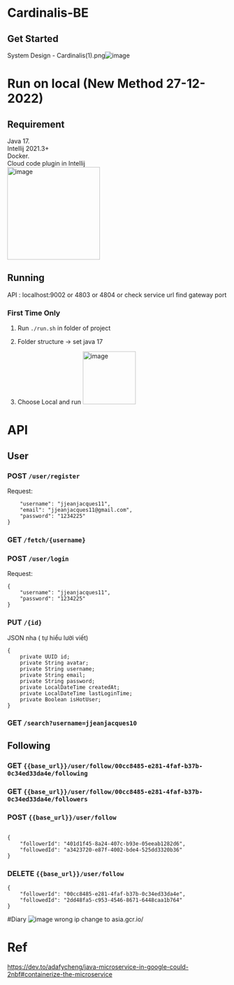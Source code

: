 # Cardinalis-BE
## Get Started

System Design - Cardinalis(1).png![image](https://user-images.githubusercontent.com/67695658/212726195-57c64d46-7e2c-44df-8ac1-60513b1ccc7f.png)



# Run on local (New Method 27-12-2022)      
## Requirement
Java 17.   
Intellij 2021.3+    
Docker.    
Cloud code plugin in Intellij     
<img width="212" alt="image" src="https://user-images.githubusercontent.com/67695658/209797868-73e07298-38f2-4ff8-abb2-b6b3587b2dc1.png">

## Running

API : localhost:9002 or 4803 or 4804 or check service url find gateway port

### First Time Only
1. Run ```./run.sh``` in folder of project

2. Folder structure -> set java 17  

3. Choose Local and run  <img width="121" alt="image" src="https://user-images.githubusercontent.com/67695658/209936790-29aa12c0-bde1-4b1a-82ef-03c04efe12d3.png">



# API
## User

### POST ```/user/register```
Request:
```{
    "username": "jjeanjacques11",
    "email": "jjeanjacques11@gmail.com",
    "password": "1234225"
}
```

### GET ```/fetch/{username}```

### POST ```/user/login```
Request:
```
{
    "username": "jjeanjacques11",
    "password": "1234225"
}
```

### PUT ```/{id}```
JSON nha ( tự hiểu lười viết) 
```
{
    private UUID id;
    private String avatar;
    private String username;
    private String email;
    private String password;
    private LocalDateTime createdAt;
    private LocalDateTime lastLoginTime;
    private Boolean isHotUser;
}
```
### GET ```/search?username=jjeanjacques10``` 

## Following

### GET ```{{base_url}}/user/follow/00cc8485-e281-4faf-b37b-0c34ed33da4e/following```

### GET ```{{base_url}}/user/follow/00cc8485-e281-4faf-b37b-0c34ed33da4e/followers```

### POST ```{{base_url}}/user/follow```
```

{
    "followerId": "401d1f45-8a24-407c-b93e-05eeab1282d6",
    "followedId": "a3423720-e87f-4002-bde4-525dd3320b36"
}

```

### DELETE ```{{base_url}}/user/follow```
```
{
    "followerId": "00cc8485-e281-4faf-b37b-0c34ed33da4e",
    "followedId": "2dd48fa5-c953-4546-8671-6448caa1b764"
}
```

#Diary
![image](https://user-images.githubusercontent.com/67695658/207519786-3c1d9086-4bd7-45e2-9992-fe383979e736.png)
wrong ip change to asia.gcr.io/

# Ref
https://dev.to/adafycheng/java-microservice-in-google-could-2nbf#containerize-the-microservice

